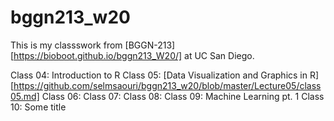 # bggn213_w20

This is my classswork from [BGGN-213][https://bioboot.github.io/bggn213_W20/] at UC San Diego.

Class 04: Introduction to R
Class 05: [Data Visualization and Graphics in R][https://github.com/selmsaouri/bggn213_w20/blob/master/Lecture05/class05.md] 
Class 06:
Class 07:
Class 08:
Class 09: Machine Learning pt. 1
Class 10: Some title 

